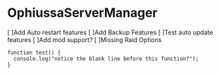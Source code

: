 # OphiussaServerManager

[  ]Add Auto restart features
[  ]Add Backup Features
[  ]Test auto update features
[  ]Add mod support?
[  ]Missing Raid Options

```
function test() {
  console.log("notice the blank line before this function?");
}
```
